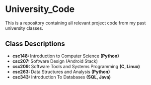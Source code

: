 # University_Code
This is a repository containing all relevant project code from my past university classes.

<h2> Class Descriptions </h2>

- <b> csc148: </b> Introduction to Computer Science <b>(Python) </b>
- <b> csc207: </b> Software Design (Android Stack)
- <b> csc209: </b> Software Tools and Systems Programming <b>(C, Linux)</b>
- <b> csc263: </b> Data Structures and Analysis <b>(Python)</b>
- <b> csc343: </b> Introduction To Databases <b>(SQL, Java)</b>
